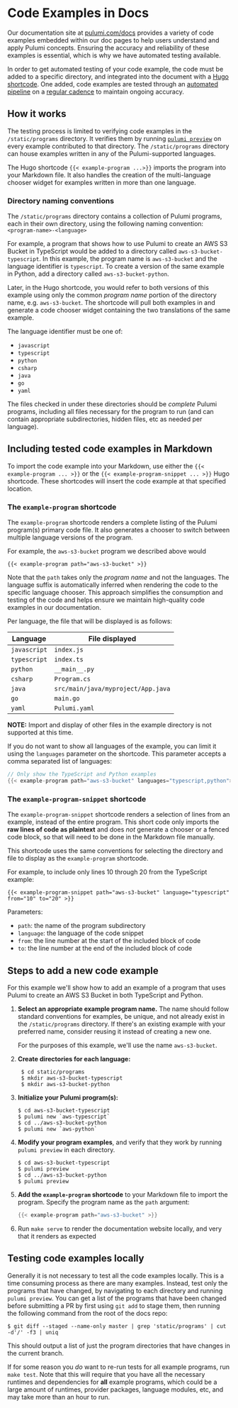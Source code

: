 # Code Examples in Docs

Our documentation site at [pulumi.com/docs](http://pulumi.com/docs) provides a variety of code examples embedded within our doc pages to help users understand and apply Pulumi concepts. Ensuring the accuracy and reliability of these examples is essential, which is why we have automated testing available.

In order to get automated testing of your code example, the code must be added to a specific directory, and integrated into the document with a [Hugo shortcode](https://gohugo.io/content-management/shortcodes/). One added, code examples are tested through an [automated pipeline](https://github.com/pulumi/docs/blob/master/.github/workflows/pull-request.yml) on a [regular cadence](https://github.com/pulumi/docs/blob/master/.github/workflows/scheduled-test.yml) to maintain ongoing accuracy.

## How it works

The testing process is limited to verifying code examples in the `/static/programs` directory. It verifies them by running [`pulumi preview`](https://www.pulumi.com/docs/iac/cli/commands/pulumi_preview) on every example contributed to that directory. The `/static/programs` directory can house examples written in any of the Pulumi-supported languages.

The Hugo shortcode `{{< example-program ...>}}` imports the program into your Markdown file. It also handles the creation of the multi-language chooser widget for examples written in more than one language.

### Directory naming conventions

The `/static/programs` directory contains a collection of Pulumi programs, each in their own directory, using the following naming convention: `<program-name>-<language>`

For example, a program that shows how to use Pulumi to create an AWS S3 Bucket in TypeScript would be added to a directory called `aws-s3-bucket-typescript`. In this example, the program name is `aws-s3-bucket` and the language identifier is `typescript`. To create a version of the same example in Python, add a directory called `aws-s3-bucket-python`.

Later, in the Hugo shortcode, you would refer to both versions of this example using only the common *program name* portion of the directory name, e.g. `aws-s3-bucket`. The shortcode will pull both examples in and generate a code chooser widget containing the two translations of the same example.

The language identifier must be one of:
- `javascript`
- `typescript`
- `python`
- `csharp`
- `java`
- `go`
- `yaml`

The files checked in under these directories should be *complete* Pulumi programs, including all files necessary for the program to run (and can contain appropriate subdirectories, hidden files, etc as needed per language).

## Including tested code examples in Markdown

To import the code example into your Markdown, use either the `{{< example-program ... >}}` or the `{{< example-program-snippet ... >}}` Hugo shortcode. These shortcodes will insert the code example at that specified location.

### The `example-program` shortcode
The `example-program` shortcode renders a complete listing of the Pulumi program(s) primary code file. It also generates a chooser to switch between multiple language versions of the program. 

For example, the `aws-s3-bucket` program we described above would 

`{{< example-program path="aws-s3-bucket" >}}`

Note that the `path` takes only the *program name* and not the languages. The language suffix is automatically inferred when rendering the code to the specific language chooser. This approach simplifies the consumption and testing of the code and helps ensure we maintain high-quality code examples in our documentation.

Per language, the file that will be displayed is as follows:

| Language     | File displayed                     |
| ------------ | ---------------------------------- |
| `javascript` | `index.js`                         |
| `typescript` | `index.ts`                         |
| `python`     | `__main__.py`                      |
| `csharp`     | `Program.cs`                       |
| `java`       | `src/main/java/myproject/App.java` |
| `go`         | `main.go`                          |
| `yaml`       | `Pulumi.yaml`                      |

**NOTE:** Import and display of other files in the example directory is not supported at this time.

If you do not want to show all languages of the example, you can limit it using the `languages` parameter on the shortcode. This parameter accepts a comma separated list of languages:

```go
// Only show the TypeScript and Python examples
{{< example-program path="aws-s3-bucket" languages="typescript,python">}}
```

### The `example-program-snippet` shortcode

The `example-program-snippet` shortcode renders a selection of lines from an example, instead of the entire program. This short code only imports the **raw lines of code as plaintext** and does *not* generate a chooser or a fenced code block, so that will need to be done in the Markdown file manually.

This shortcode uses the same conventions for selecting the directory and file to display as the `example-program` shortcode.

For example, to include only lines 10 through 20 from the TypeScript example:

`{{< example-program-snippet path="aws-s3-bucket" language="typescript" from="10" to="20" >}}`

Parameters:
- `path`: the name of the program subdirectory 
- `language`: the language of the code snippet 
- `from`: the line number at the start of the included block of code
- `to`: the line number at the end of the included block of code


## Steps to add a new code example

For this example we'll show how to add an example of a program that uses Pulumi to create an AWS S3 Bucket in both TypeScript and Python.

1. **Select an appropriate example program name.** The name should follow standard conventions for examples, be unique, and not already exist in the `/static/programs` directory. If there's an existing example with your preferred name, consider reusing it instead of creating a new one.

   For the purposes of this example, we'll use the name `aws-s3-bucket`. 
2. **Create directories for each language:**
   ```shell
    $ cd static/programs
    $ mkdir aws-s3-bucket-typescript
    $ mkdir aws-s3-bucket-python
    ```
3. **Initialize your Pulumi program(s):**
    ```shell
    $ cd aws-s3-bucket-typescript
    $ pulumi new `aws-typescript`
    $ cd ../aws-s3-bucket-python
    $ pulumi new `aws-python`
    ```
4. **Modify your program examples**, and verify that they work by running `pulumi preview` in each directory.
    ```shell
    $ cd aws-s3-bucket-typescript
    $ pulumi preview
    $ cd ../aws-s3-bucket-python
    $ pulumi preview
    ```
5. **Add the `example-program` shortcode** to your Markdown file to import the program. Specify the program name as the `path` argument:
    ```go
    {{< example-program path="aws-s3-bucket" >}}
    ```
6. Run `make serve` to render the documentation website locally, and very that it renders as expected

## Testing code examples locally

Generally it is not necessary to test all the code examples locally. This is a time consuming process as there are many examples. Instead, test only the programs that have changed, by navigating to each directory and running `pulumi preview`. You can get a list of the programs that have been changed before submitting a PR by first using `git add` to stage them, then running the following command from the root of the docs repo:

```shell
$ git diff --staged --name-only master | grep 'static/programs' | cut -d'/' -f3 | uniq
```

This should output a list of just the program directories that have changes in the current branch.

If for some reason you *do* want to re-run tests for all example programs, run `make test`. Note that this will require that you have all the necessary runtimes and dependencies for **all** example programs, which could be a large amount of runtimes, provider packages, language modules, etc, and may take more than an hour to run.